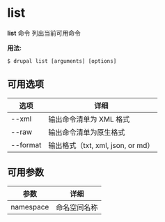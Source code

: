 # list
**list** 命令 列出当前可用命令

**用法:**
```
$ drupal list [arguments] [options] 
```

## 可用选项
选项 | 详细
-------|-------------
--xml | 输出命令清单为 XML 格式
--raw | 输出命令清单为原生格式
--format | 输出格式（txt, xml, json, or md）

## 可用参数
参数 | 详细
---------|-------------
namespace | 命名空间名称
